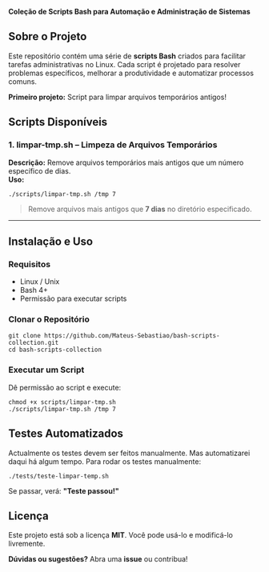 **Coleção de Scripts Bash para Automação e Administração de Sistemas**  

## **Sobre o Projeto**  
Este repositório contém uma série de **scripts Bash** criados para facilitar tarefas administrativas no Linux. Cada script é projetado para resolver problemas específicos, melhorar a produtividade e automatizar processos comuns.  

**Primeiro projeto:** Script para limpar arquivos temporários antigos!  

## **Scripts Disponíveis**
### **1. limpar-tmp.sh** – Limpeza de Arquivos Temporários  
**Descrição:** Remove arquivos temporários mais antigos que um número específico de dias.  
**Uso:**  
```
./scripts/limpar-tmp.sh /tmp 7
```
> Remove arquivos mais antigos que **7 dias** no diretório especificado.

---

## **Instalação e Uso**
### **Requisitos**
- Linux / Unix  
- Bash 4+  
- Permissão para executar scripts  

### **Clonar o Repositório**
```
git clone https://github.com/Mateus-Sebastiao/bash-scripts-collection.git
cd bash-scripts-collection
```

### **Executar um Script**
Dê permissão ao script e execute:  
```
chmod +x scripts/limpar-tmp.sh
./scripts/limpar-tmp.sh /tmp 7
```

## **Testes Automatizados**  
Actualmente os testes devem ser feitos manualmente. Mas automatizarei daqui há algum tempo. Para rodar os testes manualmente:  
```
./tests/teste-limpar-temp.sh
```
Se passar, verá: **"Teste passou!"**  

## Licença  
Este projeto está sob a licença **MIT**. Você pode usá-lo e modificá-lo livremente.  

**Dúvidas ou sugestões?** Abra uma **issue** ou contribua!  
